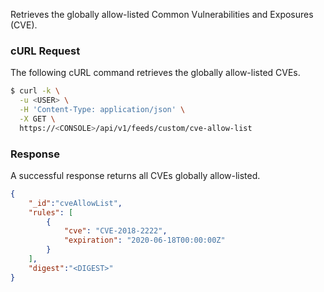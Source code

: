 Retrieves the globally allow-listed Common Vulnerabilities and Exposures (CVE).

### cURL Request

The following cURL command retrieves the globally allow-listed CVEs.

```bash
$ curl -k \
  -u <USER> \
  -H 'Content-Type: application/json' \
  -X GET \
  https://<CONSOLE>/api/v1/feeds/custom/cve-allow-list
```

### Response

A successful response returns all CVEs globally allow-listed.

```json
{
	"_id":"cveAllowList",
	"rules": [
		{
			"cve": "CVE-2018-2222",
			"expiration": "2020-06-18T00:00:00Z"
		}
	],
	"digest":"<DIGEST>"
}
```

